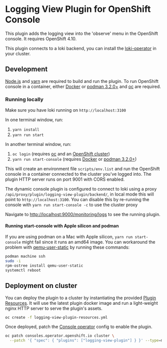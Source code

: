 # Logging View Plugin for OpenShift Console

This plugin adds the logging view into the 'observe' menu in the OpenShift console. It requires OpenShift 4.10.

This plugin connects to a loki backend, you can install the [loki-operator](https://github.com/grafana/loki/tree/main/operator)
in your cluster.

## Development

[Node.js](https://nodejs.org/en/) and [yarn](https://yarnpkg.com) are required
to build and run the plugin. To run OpenShift console in a container, either
[Docker](https://www.docker.com) or [podman 3.2.0+](https://podman.io) and
[oc](https://console.redhat.com/openshift/downloads) are required.

### Running locally

Make sure you have loki running on `http://localhost:3100`

In one terminal window, run:

1. `yarn install`
2. `yarn run start`

In another terminal window, run:

1. `oc login` (requires [oc](https://console.redhat.com/openshift/downloads) and an [OpenShift cluster](https://console.redhat.com/openshift/create))
2. `yarn run start-console` (requires [Docker](https://www.docker.com) or [podman 3.2.0+](https://podman.io))

This will create an environment file `scripts/env.list` and run the OpenShift console
in a container connected to the cluster you've logged into. The plugin HTTP server
runs on port 9001 with CORS enabled.

The dynamic console plugin is configured to connect to loki using a proxy
`/api/proxy/plugin/logging-view-plugin/backend/`, in local mode this will point
to `http://localhost:3100`. You can disable this by re-running the console with
`yarn run start-console -c` to use the cluster proxy

Navigate to <http://localhost:9000/monitoring/logs> to see the running plugin.

#### Running start-console with Apple silicon and podman

If you are using podman on a Mac with Apple silicon, `yarn run start-console`
might fail since it runs an amd64 image. You can workaround the problem with
[qemu-user-static](https://github.com/multiarch/qemu-user-static) by running
these commands:

```bash
podman machine ssh
sudo -i
rpm-ostree install qemu-user-static
systemctl reboot
```

## Deployment on cluster

You can deploy the plugin to a cluster by instantiating the provided
[Plugin Resources](logging-view-plugin-resources.yml). It will use the latest plugin
docker image and run a light-weight nginx HTTP server to serve the plugin's assets.

```sh
oc create -f logging-view-plugin-resources.yml
```

Once deployed, patch the [Console operator](https://github.com/openshift/console-operator)
config to enable the plugin.

```sh
oc patch consoles.operator.openshift.io cluster \
  --patch '{ "spec": { "plugins": ["logging-view-plugin"] } }' --type=merge
```
